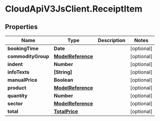 # CloudApiV3JsClient.ReceiptItem

## Properties
Name | Type | Description | Notes
------------ | ------------- | ------------- | -------------
**bookingTime** | **Date** |  | [optional] 
**commodityGroup** | [**ModelReference**](ModelReference.md) |  | [optional] 
**indent** | **Number** |  | [optional] 
**infoTexts** | **[String]** |  | [optional] 
**manualPrice** | **Boolean** |  | [optional] 
**product** | [**ModelReference**](ModelReference.md) |  | [optional] 
**quantity** | **Number** |  | [optional] 
**sector** | [**ModelReference**](ModelReference.md) |  | [optional] 
**total** | [**TotalPrice**](TotalPrice.md) |  | [optional] 


